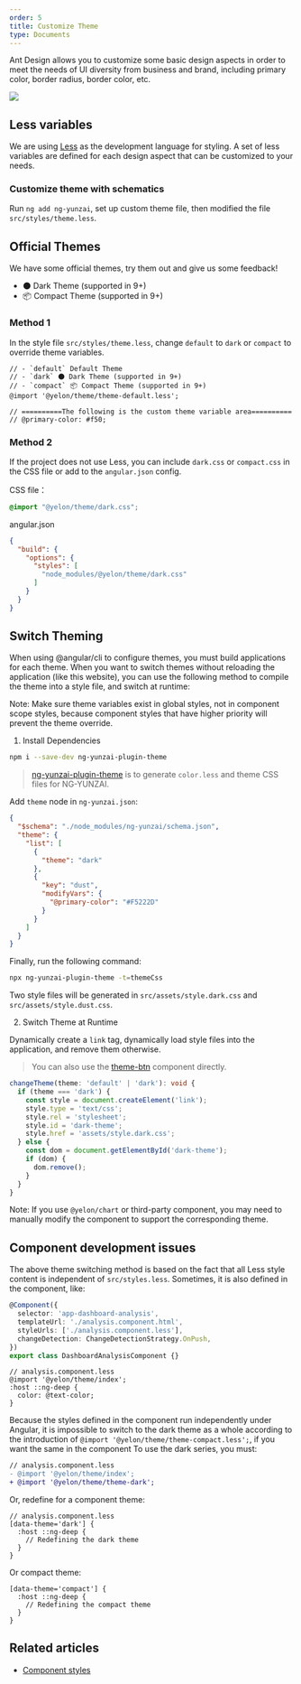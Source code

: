```yaml
---
order: 5
title: Customize Theme
type: Documents
---
```


Ant Design allows you to customize some basic design aspects in order to meet the needs of UI diversity from business and brand, including primary color, border radius, border color, etc.

![](https://zos.alipayobjects.com/rmsportal/zTFoszBtDODhXfLAazfSpYbSLSEeytoG.png)

## Less variables

We are using [Less](http://lesscss.org/) as the development language for styling. A set of less variables are defined for each design aspect that can be customized to your needs.

### Customize theme with schematics

Run `ng add ng-yunzai`, set up custom theme file, then modified the file `src/styles/theme.less`.

## Official Themes

We have some official themes, try them out and give us some feedback!

- 🌑 Dark Theme (supported in 9+)
- 📦 Compact Theme (supported in 9+)

### Method 1

In the style file `src/styles/theme.less`, change `default` to `dark` or `compact` to override theme variables.

```less
// - `default` Default Theme
// - `dark` 🌑 Dark Theme (supported in 9+)
// - `compact` 📦 Compact Theme (supported in 9+)
@import '@yelon/theme/theme-default.less';

// ==========The following is the custom theme variable area==========
// @primary-color: #f50;
```

### Method 2

If the project does not use Less, you can include `dark.css` or `compact.css` in the CSS file or add to the `angular.json` config.

CSS file：

```css
@import "@yelon/theme/dark.css";
```

angular.json

```json
{
  "build": {
    "options": {
      "styles": [
        "node_modules/@yelon/theme/dark.css"
      ]
    }
  }
}
```

## Switch Theming

When using @angular/cli to configure themes, you must build applications for each theme. When you want to switch themes without reloading the application (like this website), you can use the following method to compile the theme into a style file, and switch at runtime:

Note: Make sure theme variables exist in global styles, not in component scope styles, because component styles that have higher priority will prevent the theme override.

1. Install Dependencies

```bash
npm i --save-dev ng-yunzai-plugin-theme
```

> [ng-yunzai-plugin-theme](https://github.com/hbyunzai/plugin-theme) is to generate `color.less` and theme CSS files for NG-YUNZAI.

Add `theme` node in `ng-yunzai.json`:

```json
{
  "$schema": "./node_modules/ng-yunzai/schema.json",
  "theme": {
    "list": [
      {
        "theme": "dark"
      },
      {
        "key": "dust",
        "modifyVars": {
          "@primary-color": "#F5222D"
        }
      }
    ]
  }
}
```

Finally, run the following command:

```bash
npx ng-yunzai-plugin-theme -t=themeCss
```

Two style files will be generated in `src/assets/style.dark.css` and `src/assets/style.dust.css`.

2. Switch Theme at Runtime

Dynamically create a `link` tag, dynamically load style files into the application, and remove them otherwise.

> You can also use the [theme-btn](https://github.com/hbyunzai/yelon/tree/master/packages/theme/theme-btn/) component directly.

```ts
changeTheme(theme: 'default' | 'dark'): void {
  if (theme === 'dark') {
    const style = document.createElement('link');
    style.type = 'text/css';
    style.rel = 'stylesheet';
    style.id = 'dark-theme';
    style.href = 'assets/style.dark.css';
  } else {
    const dom = document.getElementById('dark-theme');
    if (dom) {
      dom.remove();
    }
  }
}
```

Note: If you use `@yelon/chart` or third-party component, you may need to manually modify the component to support the corresponding theme.

## Component development issues

The above theme switching method is based on the fact that all Less style content is independent of `src/styles.less`. Sometimes, it is also defined in the component, like:

```ts
@Component({
  selector: 'app-dashboard-analysis',
  templateUrl: './analysis.component.html',
  styleUrls: ['./analysis.component.less'],
  changeDetection: ChangeDetectionStrategy.OnPush,
})
export class DashboardAnalysisComponent {}
```

```less
// analysis.component.less
@import '@yelon/theme/index';
:host ::ng-deep { 
  color: @text-color;
}
```

Because the styles defined in the component run independently under Angular, it is impossible to switch to the dark theme as a whole according to the introduction of `@import '@yelon/theme/theme-compact.less';`, if you want the same in the component To use the dark series, you must:

```diff
// analysis.component.less
- @import '@yelon/theme/index';
+ @import '@yelon/theme/theme-dark';
```

Or, redefine for a component theme:

```less
// analysis.component.less
[data-theme='dark'] {
  :host ::ng-deep {
    // Redefining the dark theme
  }
}
```

Or compact theme:

```less
[data-theme='compact'] {
  :host ::ng-deep {
    // Redefining the compact theme
  }
}
```

## Related articles

- [Component styles](/theme/component-styles)
